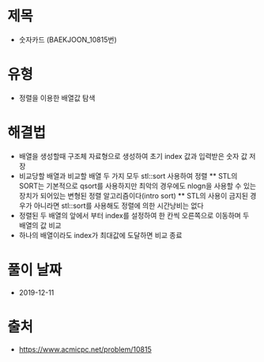 # 제목
* 숫자카드 (BAEKJOON_10815번)

# 유형
* 정렬을 이용한 배열값 탐색

# 해결법
* 배열을 생성할때 구조체 자료형으로 생성하여 초기 index 값과 입력받은 숫자 값 저장
* 비교당할 배열과 비교할 배열 두 가지 모두 stl::sort 사용하여 정렬
** STL의 SORT는 기본적으로 qsort를 사용하지만 최악의 경우에도 nlogn을 사용할 수 있는 장치가 되어있는 변형된 정렬 알고리즘이다(intro sort)
** STL의 사용이 금지된 경우가 아니라면 stl::sort를 사용해도 정렬에 의한 시간낭비는 없다
* 정렬된 두 배열의 앞에서 부터 index를 설정하여 한 칸씩 오른쪽으로 이동하며 두 배열의 값 비교
* 하나의 배열이라도 index가 최대값에 도달하면 비교 종료

# 풀이 날짜
* 2019-12-11

# 출처
* https://www.acmicpc.net/problem/10815
